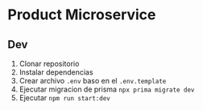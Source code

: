 # Product Microservice

## Dev
1. Clonar repositorio
2. Instalar dependencias
3. Crear archivo `.env` baso en el `.env.template`
4. Ejecutar migracion de prisma `npx prima migrate dev`
5. Ejecutar `npm run start:dev`
